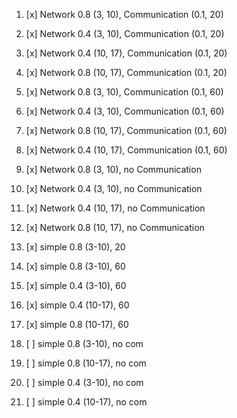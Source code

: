 1. [x] Network 0.8 (3, 10), Communication (0.1, 20)
2. [x] Network 0.4 (3, 10), Communication (0.1, 20)
3. [x] Network 0.4 (10, 17), Communication (0.1, 20)
4. [x] Network 0.8 (10, 17), Communication (0.1, 20)
5. [x] Network 0.8 (3, 10), Communication (0.1, 60)
6. [x] Network 0.4 (3, 10), Communication (0.1, 60)
7. [x] Network 0.8 (10, 17), Communication (0.1, 60)
8. [x] Network 0.4 (10, 17), Communication (0.1, 60)
9. [x] Network 0.8 (3, 10), no Communication
10. [x] Network 0.4 (3, 10), no Communication
11. [x] Network 0.4 (10, 17), no Communication
12. [x] Network 0.8 (10, 17), no Communication
13. [x] simple 0.8 (3-10), 20
14. [x] simple 0.8 (3-10), 60
15. [x] simple 0.4 (3-10), 60
16. [x] simple 0.4 (10-17), 60
17. [x] simple 0.8 (10-17), 60


18. [ ] simple 0.8 (3-10), no com
19. [ ] simple 0.8 (10-17), no com
20. [ ] simple 0.4 (3-10), no com
21. [ ] simple 0.4 (10-17), no com
